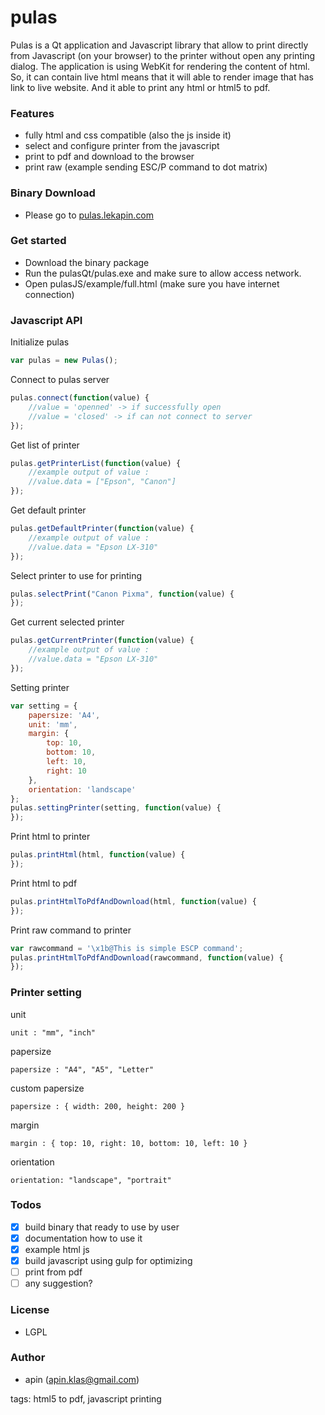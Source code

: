 # pulas

Pulas is a Qt application and Javascript library that allow to print directly from Javascript (on your browser) to the printer without open any printing dialog. The application is using WebKit for rendering the content of html. So, it can contain live html means that it will able to render image that has link to live website. And it able to print any html or html5 to pdf.

### Features
  -  fully html and css compatible (also the js inside it)
  -  select and configure printer from the javascript
  -  print to pdf and download to the browser
  -  print raw (example sending ESC/P command to dot matrix)

### Binary Download
  -  Please go to [pulas.lekapin.com](http://pulas.lekapin.com)

### Get started
  -  Download the binary package
  -  Run the pulasQt/pulas.exe and make sure to allow access network.
  -  Open pulasJS/example/full.html (make sure you have internet connection)
    
### Javascript API
Initialize pulas
``` javascript
var pulas = new Pulas();
```
Connect to pulas server
``` javascript
pulas.connect(function(value) {
    //value = 'openned' -> if successfully open
    //value = 'closed' -> if can not connect to server
});
```
Get list of printer
``` javascript
pulas.getPrinterList(function(value) {
    //example output of value :
    //value.data = ["Epson", "Canon"]
});
```
Get default printer
``` javascript
pulas.getDefaultPrinter(function(value) {
    //example output of value :
    //value.data = "Epson LX-310"
});
```
Select printer to use for printing
``` javascript
pulas.selectPrint("Canon Pixma", function(value) {
});
```
Get current selected printer
``` javascript
pulas.getCurrentPrinter(function(value) {
    //example output of value :
    //value.data = "Epson LX-310"
});
```
Setting printer
``` javascript
var setting = {
	papersize: 'A4',
	unit: 'mm',
	margin: {
		top: 10,
		bottom: 10,
		left: 10,
		right: 10
	},
	orientation: 'landscape'
};
pulas.settingPrinter(setting, function(value) {
});
```
Print html to printer
``` javascript
pulas.printHtml(html, function(value) {
});
```
Print html to pdf
``` javascript
pulas.printHtmlToPdfAndDownload(html, function(value) {
});
```
Print raw command to printer
``` javascript
var rawcommand = '\x1b@This is simple ESCP command';
pulas.printHtmlToPdfAndDownload(rawcommand, function(value) {
});
```

### Printer setting
unit
```
unit : "mm", "inch"
```
papersize
```
papersize : "A4", "A5", "Letter"
```
custom papersize
```
papersize : { width: 200, height: 200 }
```
margin
```
margin : { top: 10, right: 10, bottom: 10, left: 10 }
```
orientation
```
orientation: "landscape", "portrait"
```

### Todos
  -  [x] build binary that ready to use by user
  -  [x] documentation how to use it
  -  [x] example html js
  -  [x] build javascript using gulp for optimizing
  -  [ ] print from pdf
  -  [ ] any suggestion?

### License
  -  LGPL

### Author
  -  apin (apin.klas@gmail.com)

tags: html5 to pdf, javascript printing
